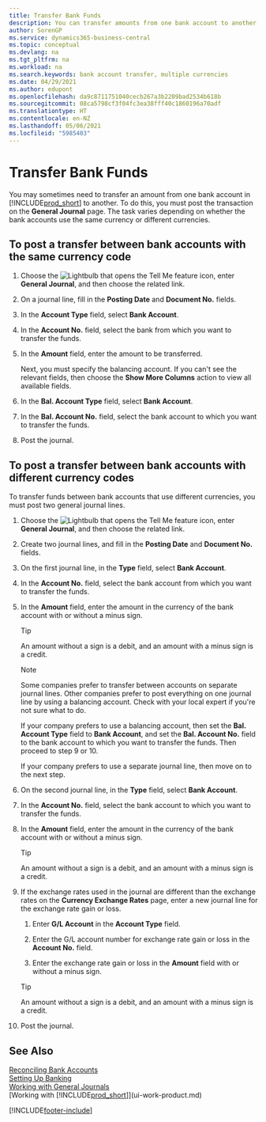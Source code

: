 ```yaml
---
title: Transfer Bank Funds
description: You can transfer amounts from one bank account to another, including different currencies, by posting the transaction in the general journal.
author: SorenGP
ms.service: dynamics365-business-central
ms.topic: conceptual
ms.devlang: na
ms.tgt_pltfrm: na
ms.workload: na
ms.search.keywords: bank account transfer, multiple currencies
ms.date: 04/29/2021
ms.author: edupont
ms.openlocfilehash: da9c8711751040cecb267a3b2209bad2534b618b
ms.sourcegitcommit: 08ca5798cf3f04fc3ea38fff40c1860196a70adf
ms.translationtype: HT
ms.contentlocale: en-NZ
ms.lasthandoff: 05/06/2021
ms.locfileid: "5985403"
---
```

# <a name="transfer-bank-funds"></a>Transfer Bank Funds

You may sometimes need to transfer an amount from one bank account in [!INCLUDE[prod_short](includes/prod_short.md)] to another. To do this, you must post the transaction on the **General Journal** page. The task varies depending on whether the bank accounts use the same currency or different currencies.

## <a name="to-post-a-transfer-between-bank-accounts-with-the-same-currency-code"></a>To post a transfer between bank accounts with the same currency code

1. Choose the ![Lightbulb that opens the Tell Me feature](media/ui-search/search_small.png "Tell me what you want to do") icon, enter **General Journal**, and then choose the related link.
2. On a journal line, fill in the **Posting Date** and **Document No.** fields.
3. In the **Account Type** field, select **Bank Account**.
4. In the **Account No.** field, select the bank from which you want to transfer the funds.
5. In the **Amount** field, enter the amount to be transferred.

    Next, you must specify the balancing account. If you can't see the relevant fields, then choose the **Show More Columns** action to view all available fields.
6. In the **Bal. Account Type** field, select **Bank Account**.
7. In the **Bal. Account No.** field, select the bank account to which you want to transfer the funds.
8. Post the journal.

## <a name="to-post-a-transfer-between-bank-accounts-with-different-currency-codes"></a>To post a transfer between bank accounts with different currency codes

To transfer funds between bank accounts that use different currencies, you must post two general journal lines.

1. Choose the ![Lightbulb that opens the Tell Me feature](media/ui-search/search_small.png "Tell me what you want to do") icon, enter **General Journal**, and then choose the related link.
2. Create two journal lines, and fill in the **Posting Date** and **Document No.** fields.
3. On the first journal line, in the **Type** field, select **Bank Account**.
4. In the **Account No.** field, select the bank account from which you want to transfer the funds.
5. In the **Amount** field, enter the amount in the currency of the bank account with or without a minus sign.

    > [!TIP]
    > An amount without a sign is a debit, and an amount with a minus sign is a credit.

    > [!NOTE]
    > Some companies prefer to transfer between accounts on separate journal lines. Other companies prefer to post everything on one journal line by using a balancing account. Check with your local expert if you're not sure what to do.
    >
    > If your company prefers to use a balancing account, then set the **Bal. Account Type** field to **Bank Account**, and set the **Bal. Account No.** field to the bank account to which you want to transfer the funds. Then proceed to step 9 or 10.
    >
    > If your company prefers to use a separate journal line, then move on to the next step.
6. On the second journal line, in the **Type** field, select **Bank Account**.
7. In the **Account No.** field, select the bank account to which you want to transfer the funds.
8. In the **Amount** field, enter the amount in the currency of the bank account with or without a minus sign.

    > [!TIP]
    > An amount without a sign is a debit, and an amount with a minus sign is a credit.
9. If the exchange rates used in the journal are different than the exchange rates on the **Currency Exchange Rates** page, enter a new journal line for the exchange rate gain or loss.  

    1. Enter **G/L Account** in the **Account Type** field.  

    2. Enter the G/L account number for exchange rate gain or loss in the **Account No.** field.  

    3. Enter the exchange rate gain or loss in the **Amount** field with or without a minus sign.

    > [!TIP]
    > An amount without a sign is a debit, and an amount with a minus sign is a credit.
10. Post the journal.

## <a name="see-also"></a>See Also

[Reconciling Bank Accounts](bank-manage-bank-accounts.md)  
[Setting Up Banking](bank-setup-banking.md)  
[Working with General Journals](ui-work-general-journals.md)  
[Working with [!INCLUDE[prod_short](includes/prod_short.md)]](ui-work-product.md)


[!INCLUDE[footer-include](includes/footer-banner.md)]